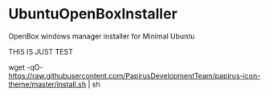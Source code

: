 # UbuntuOpenBoxInstaller
OpenBox windows manager installer for Minimal Ubuntu

THIS IS JUST TEST

wget -qO- https://raw.githubusercontent.com/PapirusDevelopmentTeam/papirus-icon-theme/master/install.sh | sh
